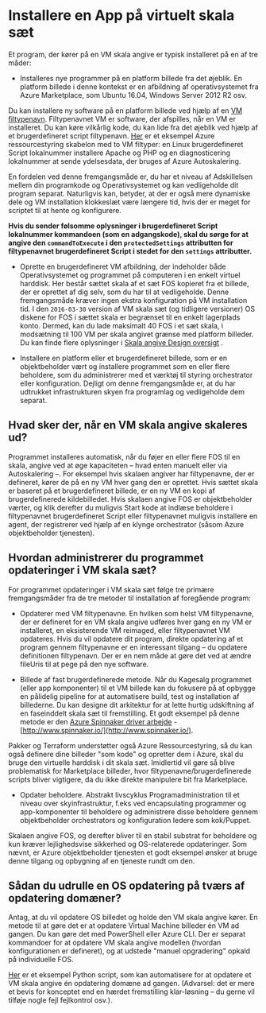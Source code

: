 <properties
    pageTitle="Installere en App på virtuelt skala sæt | Microsoft Azure"
    description="Installere en app på virtuelt skala sæt"
    services="virtual-machine-scale-sets"
    documentationCenter=""
    authors="gbowerman"
    manager="timlt"
    editor=""
    tags="azure-resource-manager"/>

<tags
    ms.service="virtual-machine-scale-sets"
    ms.workload="na"
    ms.tgt_pltfrm="na"
    ms.devlang="na"
    ms.topic="article"
    ms.date="08/26/2016"
    ms.author="guybo"/>

# <a name="deploy-an-app-on-virtual-machine-scale-sets"></a>Installere en App på virtuelt skala sæt

Et program, der kører på en VM skala angive er typisk installeret på en af tre måder:

- Installeres nye programmer på en platform billede fra det øjeblik. En platform billede i denne kontekst er en afbildning af operativsystemet fra Azure Marketplace, som Ubuntu 16.04, Windows Server 2012 R2 osv.

Du kan installere ny software på en platform billede ved hjælp af en [VM filtypenavn](../virtual-machines/virtual-machines-windows-extensions-features.md). Filtypenavnet VM er software, der afspilles, når en VM er installeret. Du kan køre vilkårlig kode, du kan lide fra det øjeblik ved hjælp af et brugerdefineret script filtypenavn. [Her](https://github.com/Azure/azure-quickstart-templates/tree/master/201-vmss-lapstack-autoscale) er et eksempel Azure ressourcestyring skabelon med to VM filtyper: en Linux brugerdefineret Script lokalnummer installere Apache og PHP og en diagnosticering lokalnummer at sende ydelsesdata, der bruges af Azure Autoskalering.

En fordelen ved denne fremgangsmåde er, du har et niveau af Adskillelsen mellem din programkode og Operativsystemet og kan vedligeholde dit program separat. Naturligvis kan, betyder, at der er også mere dynamiske dele og VM installation klokkeslæt være længere tid, hvis der er meget for scriptet til at hente og konfigurere.

**Hvis du sender følsomme oplysninger i brugerdefineret Script lokalnummer kommandoen (som en adgangskode), skal du sørge for at angive den `commandToExecute` i den `protectedSettings` attributten for filtypenavnet brugerdefineret Script i stedet for den `settings` attributter.**

- Oprette en brugerdefineret VM afbildning, der indeholder både Operativsystemet og programmet på computeren i en enkelt virtuel harddisk. Her består sættet skala af et sæt FOS kopieret fra et billede, der er oprettet af dig selv, som du har til at vedligeholde. Denne fremgangsmåde kræver ingen ekstra konfiguration på VM installation tid. I den `2016-03-30` version af VM skala sæt (og tidligere versioner) OS diskene for FOS i sættet skala er begrænset til en enkelt lagerplads konto. Dermed, kan du lade maksimalt 40 FOS i et sæt skala, i modsætning til 100 VM per skala angivet grænse med platform billeder. Du kan finde flere oplysninger i [Skala angive Design oversigt](./virtual-machine-scale-sets-design-overview.md) .

- Installere en platform eller et brugerdefineret billede, som er en objektbeholder vært og installere programmet som en eller flere beholdere, som du administrerer med et værktøj til styring orchestrator eller konfiguration. Dejligt om denne fremgangsmåde er, at du har udtrukket infrastrukturen skyen fra programlag og vedligeholde dem separat.

## <a name="what-happens-when-a-vm-scale-set-scales-out"></a>Hvad sker der, når en VM skala angive skaleres ud?

Programmet installeres automatisk, når du føjer en eller flere FOS til en skala, angive ved at øge kapaciteten – hvad enten manuelt eller via Autoskalering –. For eksempel hvis skalaen angiver har filtypenavne, der er defineret, kører de på en ny VM hver gang den er oprettet. Hvis sættet skala er baseret på et brugerdefineret billede, er en ny VM en kopi af brugerdefinerede kildebilledet. Hvis skalaen angive FOS er objektbeholder værter, og klik derefter du muligvis Start kode at indlæse beholdere i filtypenavnet brugerdefineret Script eller filtypenavnet muligvis installere en agent, der registrerer ved hjælp af en klynge orchestrator (såsom Azure objektbeholder tjenesten).

## <a name="how-do-you-manage-application-updates-in-vm-scale-sets"></a>Hvordan administrerer du programmet opdateringer i VM skala sæt?

For programmet opdateringer i VM skala sæt følge tre primære fremgangsmåder fra de tre metoder til installation af foregående program:

* Opdaterer med VM filtypenavne. En hvilken som helst VM filtypenavne, der er defineret for en VM skala angive udføres hver gang en ny VM er installeret, en eksisterende VM reimaged, eller filtypenavnet VM opdateres. Hvis du vil opdatere dit program, direkte opdatering af et program gennem filtypenavne er en interessant tilgang – du opdatere definitionen filtypenavn. Der er en nem måde at gøre det ved at ændre fileUris til at pege på den nye software.

* Billede af fast brugerdefinerede metode. Når du Kagesalg programmet (eller app komponenter) til et VM billede kan du fokusere på at opbygge en pålidelig pipeline for at automatisere build, test og installation af billederne. Du kan designe dit arkitektur for at lette hurtig udskiftning af en faseinddelt skala sæt til fremstilling. Et godt eksempel på denne metode er den [Azure Spinnaker driver arbejde](https://github.com/spinnaker/deck/tree/master/app/scripts/modules/azure) - [http://www.spinnaker.io/](http://www.spinnaker.io/).

Pakker og Terraform understøtter også Azure Ressourcestyring, så du kan også definere dine billeder "som kode" og opretter dem i Azure, skal du bruge den virtuelle harddisk i dit skala sæt. Imidlertid vil gøre så blive problematisk for Marketplace billeder, hvor filtypenavne/brugerdefinerede scripts bliver vigtigere, da du ikke direkte manipulere bit fra Marketplace.

* Opdater beholdere. Abstrakt livscyklus Programadministration til et niveau over skyinfrastruktur, f.eks ved encapsulating programmer og app-komponenter til beholdere og administrere disse beholdere gennem objektbeholder orchestrators og konfiguration ledere som kok/Puppet.

Skalaen angive FOS, og derefter bliver til en stabil substrat for beholdere og kun kræver lejlighedsvise sikkerhed og OS-relaterede opdateringer. Som nævnt, er Azure objektbeholder tjenesten et godt eksempel ønsker at bruge denne tilgang og opbygning af en tjeneste rundt om den.

## <a name="how-do-you-roll-out-an-os-update-across-update-domains"></a>Sådan du udrulle en OS opdatering på tværs af opdatering domæner?

Antag, at du vil opdatere OS billedet og holde den VM skala angive kører. En metode til at gøre det er at opdatere Virtual Machine billeder én VM ad gangen. Du kan gøre det med PowerShell eller Azure CLI. Der er separat kommandoer for at opdatere VM skala angive modellen (hvordan konfigurationen er defineret), og at udstede "manuel opgradering" opkald på individuelle FOS.

[Her](https://github.com/gbowerman/vmsstools) er et eksempel Python script, som kan automatisere for at opdatere et VM skala angive én opdatering domæne ad gangen. (Advarsel: det er mere et bevis for konceptet end en hærdet fremstilling klar-løsning – du gerne vil tilføje nogle fejl fejlkontrol osv.).
